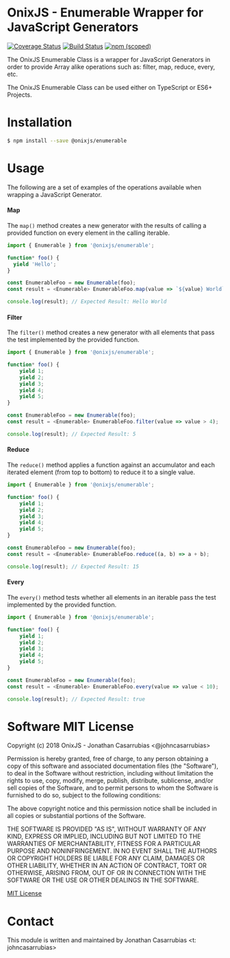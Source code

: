 OnixJS - Enumerable Wrapper for JavaScript Generators
===================================
[![Coverage Status](https://coveralls.io/repos/github/onixjs/enumerable/badge.svg?branch=master)](https://coveralls.io/github/onixjs/enumerable?branch=master) [![Build Status](https://travis-ci.org/onixjs/enumerable.svg?branch=master)](https://travis-ci.org/onixjs/enumerable) [![npm (scoped)](https://img.shields.io/npm/v/@onixjs/enumerable.svg)](http://npmjs.com/package/@onixjs/enumerable)

The OnixJS Enumerable Class is a wrapper for JavaScript Generators in order to provide Array alike operations such as: filter, map, reduce, every, etc.

The OnixJS Enumerable Class can be used either on TypeScript or ES6+ Projects.

# Installation

```sh
$ npm install --save @onixjs/enumerable
```
# Usage
The following are a set of examples of the operations available when wrapping a JavaScript Generator.

#### Map
The `map()` method creates a new generator with the results of calling a provided function on every element in the calling iterable.

```js
import { Enumerable } from '@onixjs/enumerable';

function* foo() {
  yield 'Hello';
}

const EnumerableFoo = new Enumerable(foo);
const result = <Enumerable> EnumerableFoo.map(value => `${value} World`);

console.log(result); // Expected Result: Hello World
```
#### Filter
The `filter()` method creates a new generator with all elements that pass the test implemented by the provided function.

```js
import { Enumerable } from '@onixjs/enumerable';

function* foo() {
    yield 1;
    yield 2;
    yield 3;
    yield 4;
    yield 5;
}

const EnumerableFoo = new Enumerable(foo);
const result = <Enumerable> EnumerableFoo.filter(value => value > 4);

console.log(result); // Expected Result: 5
```

#### Reduce
The `reduce()` method applies a function against an accumulator and each iterated element (from top to bottom) to reduce it to a single value.

```js
import { Enumerable } from '@onixjs/enumerable';

function* foo() {
    yield 1;
    yield 2;
    yield 3;
    yield 4;
    yield 5;
}

const EnumerableFoo = new Enumerable(foo);
const result = <Enumerable> EnumerableFoo.reduce((a, b) => a + b);

console.log(result); // Expected Result: 15
```

#### Every
The `every()` method tests whether all elements in an iterable pass the test implemented by the provided function.

```js
import { Enumerable } from '@onixjs/enumerable';

function* foo() {
    yield 1;
    yield 2;
    yield 3;
    yield 4;
    yield 5;
}

const EnumerableFoo = new Enumerable(foo);
const result = <Enumerable> EnumerableFoo.every(value => value < 10);

console.log(result); // Expected Result: true
```

# Software MIT License
Copyright (c) 2018 OnixJS - Jonathan Casarrubias <@johncasarrubias>

Permission is hereby granted, free of charge, to any person obtaining a copy of this software and associated documentation files (the "Software"), to deal in the Software without restriction, including without limitation the rights to use, copy, modify, merge, publish, distribute, sublicense, and/or sell copies of the Software, and to permit persons to whom the Software is furnished to do so, subject to the following conditions:

The above copyright notice and this permission notice shall be included in all copies or substantial portions of the Software.

THE SOFTWARE IS PROVIDED "AS IS", WITHOUT WARRANTY OF ANY KIND, EXPRESS OR IMPLIED, INCLUDING BUT NOT LIMITED TO THE WARRANTIES OF MERCHANTABILITY, FITNESS FOR A PARTICULAR PURPOSE AND NONINFRINGEMENT. IN NO EVENT SHALL THE AUTHORS OR COPYRIGHT HOLDERS BE LIABLE FOR ANY CLAIM, DAMAGES OR OTHER LIABILITY, WHETHER IN AN ACTION OF CONTRACT, TORT OR OTHERWISE, ARISING FROM, OUT OF OR IN CONNECTION WITH THE SOFTWARE OR THE USE OR OTHER DEALINGS IN THE SOFTWARE.

[MIT License](http://opensource.org/licenses/MIT)


# Contact
This module is written and maintained by Jonathan Casarrubias <t: johncasarrubias>